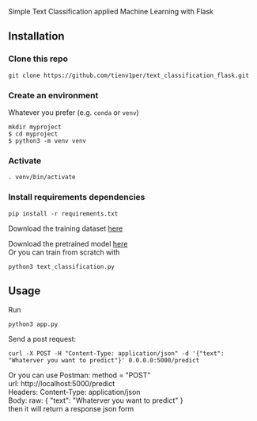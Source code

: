 Simple Text Classification applied Machine Learning with Flask</br>

## Installation
### Clone this repo
```console
git clone https://github.com/tienv1per/text_classification_flask.git
```
### Create an environment
Whatever you prefer (e.g. `conda` or `venv`)
```console
mkdir myproject
$ cd myproject
$ python3 -m venv venv
```

### Activate
```console
. venv/bin/activate
```

### Install requirements dependencies
 ```console
pip install -r requirements.txt
 ```
 
 Download the training dataset [here](https://www.kaggle.com/datasets/kazanova/sentiment140)</br>
 
 Download the pretrained model [here](https://drive.google.com/drive/u/4/folders/1vmLJYoMUP4BQxnxjSw6lCt9yNgyEd238)</br> 
 Or you can train from scratch with
 ```console
 python3 text_classification.py
 ```
 
## Usage
Run
```console
python3 app.py
```

Send a post request:
```console
curl -X POST -H "Content-Type: application/json" -d '{"text": "Whaterver you want to predict"}' 0.0.0.0:5000/predict
```

Or you can use Postman:
method = "POST"</br>
url: http://localhost:5000/predict</br>
Headers: Content-Type: application/json</br>
Body: raw: {
    "text": "Whaterver you want to predict"
}
</br>
then it will return a response json form

